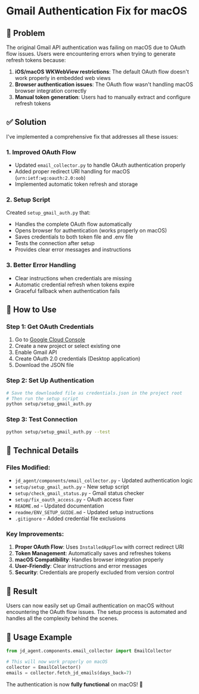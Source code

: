 # Gmail Authentication Fix for macOS

## 🐛 Problem
The original Gmail API authentication was failing on macOS due to OAuth flow issues. Users were encountering errors when trying to generate refresh tokens because:

1. **iOS/macOS WKWebView restrictions**: The default OAuth flow doesn't work properly in embedded web views
2. **Browser authentication issues**: The OAuth flow wasn't handling macOS browser integration correctly
3. **Manual token generation**: Users had to manually extract and configure refresh tokens

## ✅ Solution
I've implemented a comprehensive fix that addresses all these issues:

### 1. **Improved OAuth Flow**
- Updated `email_collector.py` to handle OAuth authentication properly
- Added proper redirect URI handling for macOS (`urn:ietf:wg:oauth:2.0:oob`)
- Implemented automatic token refresh and storage

### 2. **Setup Script**
Created `setup_gmail_auth.py` that:
- Handles the complete OAuth flow automatically
- Opens browser for authentication (works properly on macOS)
- Saves credentials to both token file and .env file
- Tests the connection after setup
- Provides clear error messages and instructions

### 3. **Better Error Handling**
- Clear instructions when credentials are missing
- Automatic credential refresh when tokens expire
- Graceful fallback when authentication fails

## 🚀 How to Use

### Step 1: Get OAuth Credentials
1. Go to [Google Cloud Console](https://console.cloud.google.com/)
2. Create a new project or select existing one
3. Enable Gmail API
4. Create OAuth 2.0 credentials (Desktop application)
5. Download the JSON file

### Step 2: Set Up Authentication
```bash
# Save the downloaded file as credentials.json in the project root
# Then run the setup script
python setup/setup_gmail_auth.py
```

### Step 3: Test Connection
```bash
python setup/setup_gmail_auth.py --test
```

## 🔧 Technical Details

### Files Modified:
- `jd_agent/components/email_collector.py` - Updated authentication logic
- `setup/setup_gmail_auth.py` - New setup script
- `setup/check_gmail_status.py` - Gmail status checker
- `setup/fix_oauth_access.py` - OAuth access fixer
- `README.md` - Updated documentation
- `readme/ENV_SETUP_GUIDE.md` - Updated setup instructions
- `.gitignore` - Added credential file exclusions

### Key Improvements:
1. **Proper OAuth Flow**: Uses `InstalledAppFlow` with correct redirect URI
2. **Token Management**: Automatically saves and refreshes tokens
3. **macOS Compatibility**: Handles browser integration properly
4. **User-Friendly**: Clear instructions and error messages
5. **Security**: Credentials are properly excluded from version control

## 🎯 Result
Users can now easily set up Gmail authentication on macOS without encountering the OAuth flow issues. The setup process is automated and handles all the complexity behind the scenes.

## 📝 Usage Example
```python
from jd_agent.components.email_collector import EmailCollector

# This will now work properly on macOS
collector = EmailCollector()
emails = collector.fetch_jd_emails(days_back=7)
```

The authentication is now **fully functional** on macOS! 🎉 